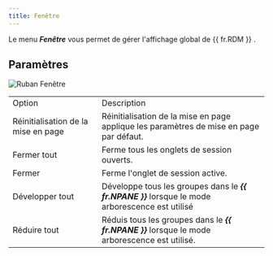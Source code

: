 ```yaml
---
title: Fenêtre
---
```

Le menu ***Fenêtre*** vous permet de gérer l'affichage global de {{ fr.RDM }} . 

## Paramètres 

![Ruban Fenêtre](https://webdevolutions.azureedge.net/docs/fr/rdm/mac/clip4223.png) 

<table>
	<tr>
		<td>
Option 
		</td>
		<td>
Description 
		</td>
	</tr>
		<td>
Réinitialisation de la mise en page 
		</td>
		<td>
Réinitialisation de la mise en page applique les paramètres de mise en page par défaut. 
		</td>
	</tr>
		<td>
Fermer tout 
		</td>
		<td>
Ferme tous les onglets de session ouverts. 
		</td>
	</tr>
		<td>
Fermer 
		</td>
		<td>
Ferme l'onglet de session active. 
		</td>
	</tr>
		<td>
Développer tout 
		</td>
		<td>
Développe tous les groupes dans le <i><b>{{ fr.NPANE }}</b></i> lorsque le mode arborescence est utilisé 
		</td>
	</tr>
		<td>
Réduire tout 
		</td>
		<td>
Réduis tous les groupes dans le <i><b>{{ fr.NPANE }}</b></i> lorsque le mode arborescence est utilisé. 
		</td>
	</tr>
</table>


